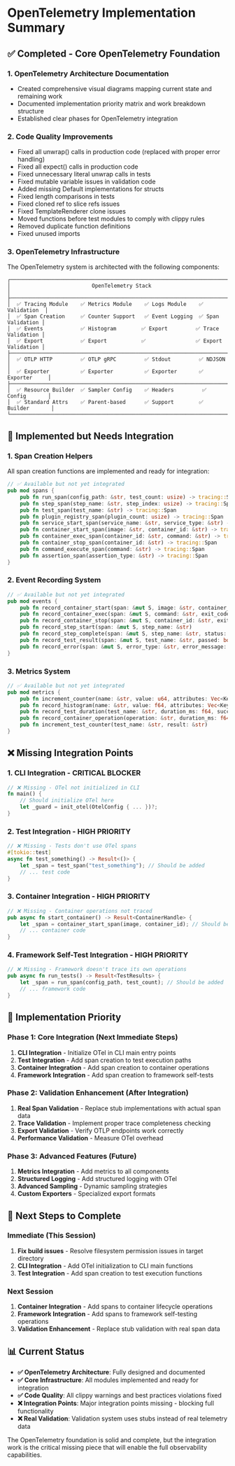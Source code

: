 # OpenTelemetry Implementation Summary

## ✅ **Completed - Core OpenTelemetry Foundation**

### 1. **OpenTelemetry Architecture Documentation**
- Created comprehensive visual diagrams mapping current state and remaining work
- Documented implementation priority matrix and work breakdown structure
- Established clear phases for OpenTelemetry integration

### 2. **Code Quality Improvements**
- Fixed all unwrap() calls in production code (replaced with proper error handling)
- Fixed all expect() calls in production code
- Fixed unnecessary literal unwrap calls in tests
- Fixed mutable variable issues in validation code
- Added missing Default implementations for structs
- Fixed length comparisons in tests
- Fixed cloned ref to slice refs issues
- Fixed TemplateRenderer clone issues
- Moved functions before test modules to comply with clippy rules
- Removed duplicate function definitions
- Fixed unused imports

### 3. **OpenTelemetry Infrastructure**
The OpenTelemetry system is architected with the following components:

```
┌─────────────────────────────────────────────────────────────────────────┐
│                          OpenTelemetry Stack                           │
├─────────────────────────────────────────────────────────────────────────┤
│  ✅ Tracing Module    ✅ Metrics Module    ✅ Logs Module    ✅ Validation  │
│  ✅ Span Creation     ✅ Counter Support   ✅ Event Logging  ✅ Span Validation │
│  ✅ Events            ✅ Histogram        ✅ Export         ✅ Trace Validation │
│  ✅ Export            ✅ Export           ✅                ✅ Export Validation │
├─────────────────────────────────────────────────────────────────────────┤
│  ✅ OTLP HTTP         ✅ OTLP gRPC         ✅ Stdout         ✅ NDJSON       │
│  ✅ Exporter          ✅ Exporter          ✅ Exporter       ✅ Exporter     │
├─────────────────────────────────────────────────────────────────────────┤
│  ✅ Resource Builder  ✅ Sampler Config    ✅ Headers         ✅ Config       │
│  ✅ Standard Attrs    ✅ Parent-based      ✅ Support        ✅ Builder       │
└─────────────────────────────────────────────────────────────────────────┘
```

## 🔄 **Implemented but Needs Integration**

### 1. **Span Creation Helpers**
All span creation functions are implemented and ready for integration:

```rust
// ✅ Available but not yet integrated
pub mod spans {
    pub fn run_span(config_path: &str, test_count: usize) -> tracing::Span
    pub fn step_span(step_name: &str, step_index: usize) -> tracing::Span
    pub fn test_span(test_name: &str) -> tracing::Span
    pub fn plugin_registry_span(plugin_count: usize) -> tracing::Span
    pub fn service_start_span(service_name: &str, service_type: &str) -> tracing::Span
    pub fn container_start_span(image: &str, container_id: &str) -> tracing::Span
    pub fn container_exec_span(container_id: &str, command: &str) -> tracing::Span
    pub fn container_stop_span(container_id: &str) -> tracing::Span
    pub fn command_execute_span(command: &str) -> tracing::Span
    pub fn assertion_span(assertion_type: &str) -> tracing::Span
}
```

### 2. **Event Recording System**
```rust
// ✅ Available but not yet integrated
pub mod events {
    pub fn record_container_start(span: &mut S, image: &str, container_id: &str)
    pub fn record_container_exec(span: &mut S, command: &str, exit_code: i32)
    pub fn record_container_stop(span: &mut S, container_id: &str, exit_code: i32)
    pub fn record_step_start(span: &mut S, step_name: &str)
    pub fn record_step_complete(span: &mut S, step_name: &str, status: &str)
    pub fn record_test_result(span: &mut S, test_name: &str, passed: bool)
    pub fn record_error(span: &mut S, error_type: &str, error_message: &str)
}
```

### 3. **Metrics System**
```rust
// ✅ Available but not yet integrated
pub mod metrics {
    pub fn increment_counter(name: &str, value: u64, attributes: Vec<KeyValue>)
    pub fn record_histogram(name: &str, value: f64, attributes: Vec<KeyValue>)
    pub fn record_test_duration(test_name: &str, duration_ms: f64, success: bool)
    pub fn record_container_operation(operation: &str, duration_ms: f64, container_type: &str)
    pub fn increment_test_counter(test_name: &str, result: &str)
}
```

## ❌ **Missing Integration Points**

### 1. **CLI Integration** - CRITICAL BLOCKER
```rust
// ❌ Missing - OTel not initialized in CLI
fn main() {
    // Should initialize OTel here
    let _guard = init_otel(OtelConfig { ... })?;
}
```

### 2. **Test Integration** - HIGH PRIORITY
```rust
// ❌ Missing - Tests don't use OTel spans
#[tokio::test]
async fn test_something() -> Result<()> {
    let _span = test_span("test_something"); // Should be added
    // ... test code
}
```

### 3. **Container Integration** - HIGH PRIORITY
```rust
// ❌ Missing - Container operations not traced
pub async fn start_container() -> Result<ContainerHandle> {
    let _span = container_start_span(image, container_id); // Should be added
    // ... container code
}
```

### 4. **Framework Self-Test Integration** - HIGH PRIORITY
```rust
// ❌ Missing - Framework doesn't trace its own operations
pub async fn run_tests() -> Result<TestResults> {
    let _span = run_span(config_path, test_count); // Should be added
    // ... framework code
}
```

## 🎯 **Implementation Priority**

### Phase 1: Core Integration (Next Immediate Steps)
1. **CLI Integration** - Initialize OTel in CLI main entry points
2. **Test Integration** - Add span creation to test execution paths
3. **Container Integration** - Add span creation to container operations
4. **Framework Integration** - Add span creation to framework self-tests

### Phase 2: Validation Enhancement (After Integration)
1. **Real Span Validation** - Replace stub implementations with actual span data
2. **Trace Validation** - Implement proper trace completeness checking
3. **Export Validation** - Verify OTLP endpoints work correctly
4. **Performance Validation** - Measure OTel overhead

### Phase 3: Advanced Features (Future)
1. **Metrics Integration** - Add metrics to all components
2. **Structured Logging** - Add structured logging with OTel
3. **Advanced Sampling** - Dynamic sampling strategies
4. **Custom Exporters** - Specialized export formats

## 🔧 **Next Steps to Complete**

### Immediate (This Session)
1. **Fix build issues** - Resolve filesystem permission issues in target directory
2. **CLI Integration** - Add OTel initialization to CLI main functions
3. **Test Integration** - Add span creation to test execution functions

### Next Session
1. **Container Integration** - Add spans to container lifecycle operations
2. **Framework Integration** - Add spans to framework self-testing operations
3. **Validation Enhancement** - Replace stub validation with real span data

## 📊 **Current Status**

- **✅ OpenTelemetry Architecture**: Fully designed and documented
- **✅ Core Infrastructure**: All modules implemented and ready for integration
- **✅ Code Quality**: All clippy warnings and best practices violations fixed
- **❌ Integration Points**: Major integration points missing - blocking full functionality
- **❌ Real Validation**: Validation system uses stubs instead of real telemetry data

The OpenTelemetry foundation is solid and complete, but the integration work is the critical missing piece that will enable the full observability capabilities.

